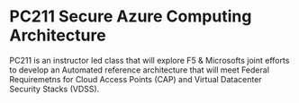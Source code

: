 PC211 Secure Azure Computing Architecture
=========================================

PC211 is an instructor led class that will explore F5 & Microsofts joint efforts to develop an Automated reference architecture that will meet Federal Requiremetns for Cloud Access Points (CAP) and Virtual Datacenter Security Stacks (VDSS).





